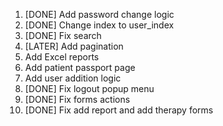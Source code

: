 
1. [DONE] Add password change logic
2. [DONE] Change index to user_index 
3. [DONE] Fix search
4. [LATER] Add pagination
5. Add Excel reports
6. Add patient passport page
7. Add user addition logic
8. [DONE] Fix logout popup menu
9. [DONE] Fix forms actions
10. [DONE] Fix add report and add therapy forms